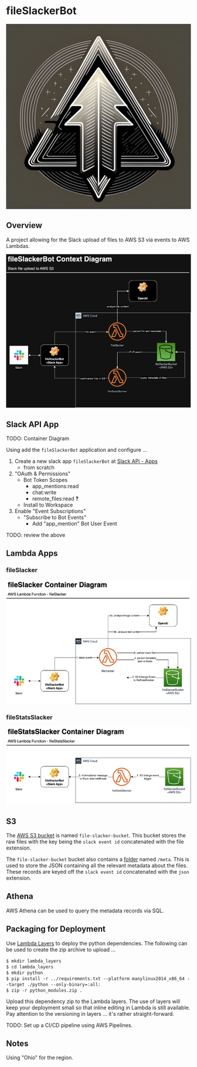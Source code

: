 # fileSlackerBot

![fileSlackerBot](docs/xtra/fileSlackerBot_icon.jpg)

## Overview
A project allowing for the Slack upload of files to AWS S3 via events to AWS Lambdas.

![Context Diagram](docs/fileSlackerBot_context.drawio.png)

## Slack API App

TODO: Container Diagram

Using  add the `fileSlackerBot` application and configure ...  

1. Create a new slack app `fileSlackerBot` at [Slack APi - Apps](https://api.slack.com/apps/)
    - from scratch
2. "OAuth & Permissions"
    - Bot Token Scopes
        - app_mentions:read
        - chat:write
        - remote_files:read **?**
    - Install to Workspace
3. Enable "Event Subscriptions"
    - "Subscribe to Bot Events"
        - Add "app_mention" Bot User Event

TODO: review the above

## Lambda Apps

### fileSlacker

![fileSlacker Container Diagram](docs/fileSlacker_container.drawio.png)

### fileStatsSlacker

![fileStatsSlacker Container Diagram](docs/fileStatsSlacker_container.drawio.png)

## S3
The [AWS S3 bucket](https://us-east-2.console.aws.amazon.com/s3/buckets/file-slacker-bucket?bucketType=general&region=us-east-2&tab=objects#) 
is named `file-slacker-bucket`. This bucket stores the raw files with the key being the `slack event id` concatenated 
with the file extension.

The `file-slacker-bucket` bucket also contains a [folder](https://us-east-2.console.aws.amazon.com/s3/buckets/file-slacker-bucket?region=us-east-2&bucketType=general&prefix=meta/&showversions=false) 
named `/meta`. This is used to store the JSON containing all the relevant metadata about the files. These records are 
keyed off the `slack event id` concatenated with the `json` extension.

## Athena
AWS Athena can be used to query the metadata records via SQL.

## Packaging for Deployment  
Use [Lambda Layers](https://docs.aws.amazon.com/lambda/latest/dg/chapter-layers.html?icmpid=docs_lambda_help) 
to deploy the python dependencies. The following can be used to create the zip archive to upload ...  
```
$ mkdir lambda_layers
$ cd lambda_layers
$ mkdir python
$ pip install -r ../requirements.txt --platform manylinux2014_x86_64 --target ./python --only-binary=:all:
$ zip -r python_modules.zip .
```  
Upload this dependency zip to the Lambda layers. The use of layers will keep your deployment small so that inline
editing in Lambda is still available. Pay attention to the versioning in layers ... it's rather straight-forward.

TODO: Set up a CI/CD pipeline using AWS Pipelines.

## Notes

Using "Ohio" for the region.
